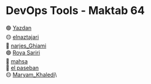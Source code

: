 # DevOps Tools - Maktab 64

🟢 [Yazdan](https://girhub.com/MrYazdan/)\
🟡 [elnaztajari](https://github.com/entajari/)\
🔴 [narjes_Ghiami](https://github.com/n-ghiyami/)\
🟣 [Roya Sariri](https://github.com/roya-sariri)\
🐤 [mahsa](https://github.com/106mahsamoghaddami)\
🔵 [el paseban](https://github.com/Elahepasban)\
🟡 [Maryam_Khaledi](https://github.com/MaryamKhaledi)\